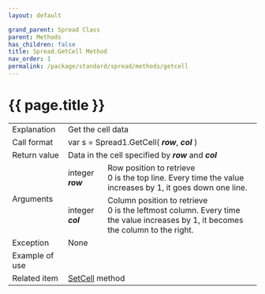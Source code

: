 ```yaml
---
layout: default

grand_parent: Spread Class
parent: Methods
has_children: false
title: Spread.GetCell Method
nav_order: 1
permalink: /package/standard/spread/methods/getcell
---
```

# {{ page.title }}

<table>
  <tr>
    <td>Explanation</td>
    <td colspan="2">Get the cell data</td>
  </tr>
  <tr>
    <td>Call format</td>
    <td colspan="2">var s = Spread1.GetCell( <b><i>row</i></b>, <b><i>col</i></b> )</td>
  </tr>
  <tr>
    <td>Return value</td>
    <td colspan="2">Data in the cell specified by <b><i>row</i></b> and <b><i>col</i></b> </td>
  </tr>  
  <tr>
    <td rowspan="2">Arguments</td>
    <td>integer <b><i>row</i></b></td>
    <td>Row position to retrieve<br>0 is the top line. Every time the value increases by 1, it goes down one line.</td>
  </tr>
  <tr>
    <td>integer <b><i>col</i></b></td>
    <td>Column position to retrieve<br>0 is the leftmost column. Every time the value increases by 1, it becomes the column to the right.</td>
  </tr>
  <tr>
    <td>Exception</td>
    <td colspan="2">None</td>
  </tr>
  <tr>
    <td>Example of use</td>
    <td colspan="2"><code><pre></pre></code></td>
  </tr>
  <tr>
    <td>Related item</td>
    <td colspan="2"><a href="/package/standard/spread/methods/setcell">SetCell</a> method</td>
  </tr>
</table>




